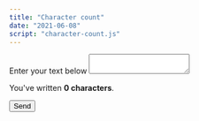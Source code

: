```yaml
---
title: "Character count"
date: "2021-06-08"
script: "character-count.js"
---
```


<form class="flow form--block">
  <div class="field">
    <label for="text">Enter your text below</label>
    <textarea id="text"></textarea>
    <p>You've written <strong><span id="character-count">0</span> characters</strong>.</p>
  </div>
  <button type="submit" data-type="primary">Send</button>
</form>
